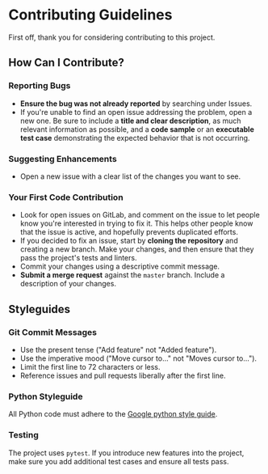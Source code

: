 # Contributing Guidelines

First off, thank you for considering contributing to this project.

## How Can I Contribute?

### Reporting Bugs

- **Ensure the bug was not already reported** by searching under Issues.
- If you're unable to find an open issue addressing the problem, open a new one. Be sure to include a **title and clear description**, as much relevant information as possible, and a **code sample** or an **executable test case** demonstrating the expected behavior that is not occurring.

### Suggesting Enhancements

- Open a new issue with a clear list of the changes you want to see.

### Your First Code Contribution

- Look for open issues on GitLab, and comment on the issue to let people know you're interested in trying to fix it. This helps other people know that the issue is active, and hopefully prevents duplicated efforts.
- If you decided to fix an issue, start by **cloning the repository** and creating a new branch. Make your changes, and then ensure that they pass the project's tests and linters.
- Commit your changes using a descriptive commit message.
- **Submit a merge request** against the `master` branch. Include a description of your changes.

## Styleguides

### Git Commit Messages

- Use the present tense ("Add feature" not "Added feature").
- Use the imperative mood ("Move cursor to..." not "Moves cursor to...").
- Limit the first line to 72 characters or less.
- Reference issues and pull requests liberally after the first line.

### Python Styleguide

All Python code must adhere to the [Google python style guide](https://google.github.io/styleguide/pyguide.html).

### Testing

The project uses `pytest`. If you introduce new features into the project, make sure you add additional test cases and ensure all tests pass.
